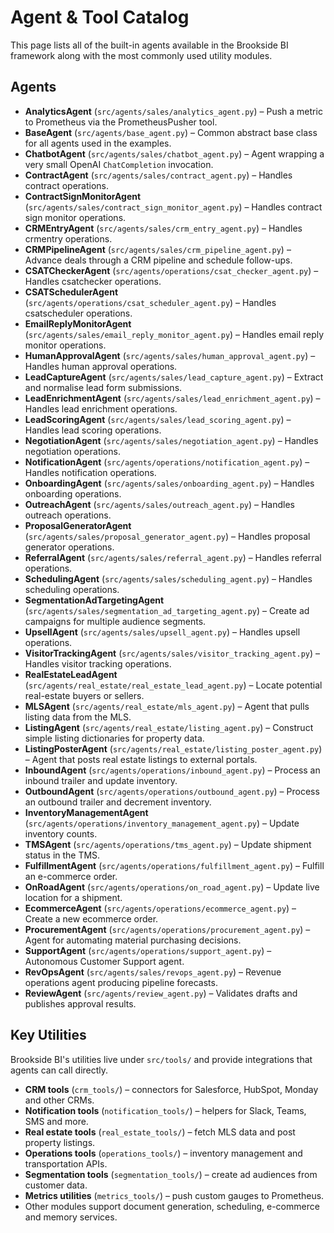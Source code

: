 # Agent & Tool Catalog

This page lists all of the built-in agents available in the Brookside BI framework along with the most commonly used utility modules.

## Agents

* **AnalyticsAgent** (`src/agents/sales/analytics_agent.py`) – Push a metric to Prometheus via the PrometheusPusher tool.
* **BaseAgent** (`src/agents/base_agent.py`) – Common abstract base class for all agents used in the examples.
* **ChatbotAgent** (`src/agents/sales/chatbot_agent.py`) – Agent wrapping a very small OpenAI `ChatCompletion` invocation.
* **ContractAgent** (`src/agents/sales/contract_agent.py`) – Handles contract operations.
* **ContractSignMonitorAgent** (`src/agents/sales/contract_sign_monitor_agent.py`) – Handles contract sign monitor operations.
* **CRMEntryAgent** (`src/agents/sales/crm_entry_agent.py`) – Handles crmentry operations.
* **CRMPipelineAgent** (`src/agents/sales/crm_pipeline_agent.py`) – Advance deals through a CRM pipeline and schedule follow-ups.
* **CSATCheckerAgent** (`src/agents/operations/csat_checker_agent.py`) – Handles csatchecker operations.
* **CSATSchedulerAgent** (`src/agents/operations/csat_scheduler_agent.py`) – Handles csatscheduler operations.
* **EmailReplyMonitorAgent** (`src/agents/sales/email_reply_monitor_agent.py`) – Handles email reply monitor operations.
* **HumanApprovalAgent** (`src/agents/sales/human_approval_agent.py`) – Handles human approval operations.
* **LeadCaptureAgent** (`src/agents/sales/lead_capture_agent.py`) – Extract and normalise lead form submissions.
* **LeadEnrichmentAgent** (`src/agents/sales/lead_enrichment_agent.py`) – Handles lead enrichment operations.
* **LeadScoringAgent** (`src/agents/sales/lead_scoring_agent.py`) – Handles lead scoring operations.
* **NegotiationAgent** (`src/agents/sales/negotiation_agent.py`) – Handles negotiation operations.
* **NotificationAgent** (`src/agents/operations/notification_agent.py`) – Handles notification operations.
* **OnboardingAgent** (`src/agents/sales/onboarding_agent.py`) – Handles onboarding operations.
* **OutreachAgent** (`src/agents/sales/outreach_agent.py`) – Handles outreach operations.
* **ProposalGeneratorAgent** (`src/agents/sales/proposal_generator_agent.py`) – Handles proposal generator operations.
* **ReferralAgent** (`src/agents/sales/referral_agent.py`) – Handles referral operations.
* **SchedulingAgent** (`src/agents/sales/scheduling_agent.py`) – Handles scheduling operations.
* **SegmentationAdTargetingAgent** (`src/agents/sales/segmentation_ad_targeting_agent.py`) – Create ad campaigns for multiple audience segments.
* **UpsellAgent** (`src/agents/sales/upsell_agent.py`) – Handles upsell operations.
* **VisitorTrackingAgent** (`src/agents/sales/visitor_tracking_agent.py`) – Handles visitor tracking operations.
* **RealEstateLeadAgent** (`src/agents/real_estate/real_estate_lead_agent.py`) – Locate potential real-estate buyers or sellers.
* **MLSAgent** (`src/agents/real_estate/mls_agent.py`) – Agent that pulls listing data from the MLS.
* **ListingAgent** (`src/agents/real_estate/listing_agent.py`) – Construct simple listing dictionaries for property data.
* **ListingPosterAgent** (`src/agents/real_estate/listing_poster_agent.py`) – Agent that posts real estate listings to external portals.
* **InboundAgent** (`src/agents/operations/inbound_agent.py`) – Process an inbound trailer and update inventory.
* **OutboundAgent** (`src/agents/operations/outbound_agent.py`) – Process an outbound trailer and decrement inventory.
* **InventoryManagementAgent** (`src/agents/operations/inventory_management_agent.py`) – Update inventory counts.
* **TMSAgent** (`src/agents/operations/tms_agent.py`) – Update shipment status in the TMS.
* **FulfillmentAgent** (`src/agents/operations/fulfillment_agent.py`) – Fulfill an e-commerce order.
* **OnRoadAgent** (`src/agents/operations/on_road_agent.py`) – Update live location for a shipment.
* **EcommerceAgent** (`src/agents/operations/ecommerce_agent.py`) – Create a new ecommerce order.
* **ProcurementAgent** (`src/agents/operations/procurement_agent.py`) – Agent for automating material purchasing decisions.
* **SupportAgent** (`src/agents/operations/support_agent.py`) – Autonomous Customer Support agent.
* **RevOpsAgent** (`src/agents/sales/revops_agent.py`) – Revenue operations agent producing pipeline forecasts.
* **ReviewAgent** (`src/agents/review_agent.py`) – Validates drafts and publishes approval results.

## Key Utilities

Brookside BI's utilities live under `src/tools/` and provide integrations that agents can call directly.

- **CRM tools** (`crm_tools/`) – connectors for Salesforce, HubSpot, Monday and other CRMs.
- **Notification tools** (`notification_tools/`) – helpers for Slack, Teams, SMS and more.
- **Real estate tools** (`real_estate_tools/`) – fetch MLS data and post property listings.
- **Operations tools** (`operations_tools/`) – inventory management and transportation APIs.
- **Segmentation tools** (`segmentation_tools/`) – create ad audiences from customer data.
- **Metrics utilities** (`metrics_tools/`) – push custom gauges to Prometheus.
- Other modules support document generation, scheduling, e-commerce and memory services.
